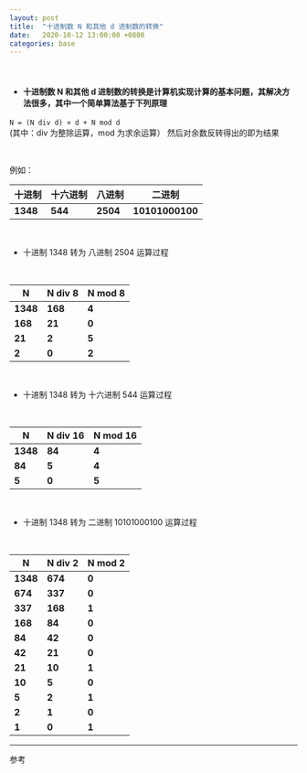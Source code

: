 ```yaml
---
layout: post
title:  "十进制数 N 和其他 d 进制数的转换"
date:   2020-10-12 13:00:00 +0800
categories: base
---
```

<br>

- #### 十进制数 N 和其他 d 进制数的转换是计算机实现计算的基本问题，其解决方法很多，其中一个简单算法基于下列原理
`N = (N div d) × d + N mod d`
<br>
(其中：div 为整除运算，mod 为求余运算） 然后对余数反转得出的即为结果

<br>

例如：
<br>

| 十进制    | 十六进制  | 八进制  | 二进制      |
| -------- | -------- | ------ | ----------- |
| **1348** | **544**  | **2504** | **10101000100** |

<br>

- 十进制 1348 转为 八进制 2504 运算过程
<br>

| N        | N div 8 | N mod 8 |
| -------- | ------- | ------- |
| **1348** | **168** | **4**   |
| **168**  | **21**  | **0**   |
| **21**   | **2**   | **5**   |
| **2**    | **0**   | **2**   |

<br>

- 十进制 1348 转为 十六进制 544 运算过程
<br>

| N        | N div 16 | N mod 16 |
| -------- | ------- | ------- |
| **1348** | **84**  | **4**   |
| **84**   | **5**   | **4**   |
| **5**    | **0**   | **5**   |

<br>

- 十进制 1348 转为 二进制 10101000100 运算过程
<br>

| N        | N div 2 | N mod 2 |
| -------- | ------- | ------- |
| **1348** | **674**  | **0**   |
| **674**  | **337**  | **0**   |
| **337**  | **168**  | **1**   |
| **168**  | **84**   | **0**   |
| **84**   | **42**   | **0**   |
| **42**   | **21**   | **0**   |
| **21**   | **10**   | **1**   |
| **10**   | **5**    | **0**   |
| **5**    | **2**    | **1**   |
| **2**    | **1**    | **0**   |
| **1**    | **0**    | **1**   |

---

参考